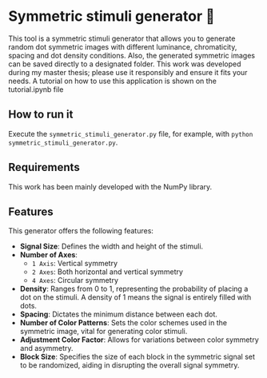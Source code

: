 # Symmetric stimuli generator :butterfly:	

This tool is a symmetric stimuli generator that allows you to generate random dot symmetric images with different luminance, chromaticity, spacing and dot density conditions. Also, the generated symmetric images can be saved directly to a designated folder. This work was developed during my master thesis; please use it responsibly and ensure it fits your needs. A tutorial on how to use this application is shown on the tutorial.ipynb file

## How to run it
Execute the `symmetric_stimuli_generator.py` file, for example, with `python symmetric_stimuli_generator.py`. 

## Requirements
This work has been mainly developed with the NumPy library.

## Features
This generator offers the following features:
- **Signal Size**: Defines the width and height of the stimuli.
- **Number of Axes**: 
  - `1 Axis`: Vertical symmetry 
  - `2 Axes`: Both horizontal and vertical symmetry 
  - `4 Axes`: Circular symmetry
- **Density**: Ranges from 0 to 1, representing the probability of placing a dot on the stimuli. A density of 1 means the signal is entirely filled with dots.
- **Spacing**: Dictates the minimum distance between each dot.
- **Number of Color Patterns**: Sets the color schemes used in the symmetric image, vital for generating color stimuli.
- **Adjustment Color Factor**: Allows for variations between color symmetry and asymmetry.
- **Block Size**: Specifies the size of each block in the symmetric signal set to be randomized, aiding in disrupting the overall signal symmetry.
